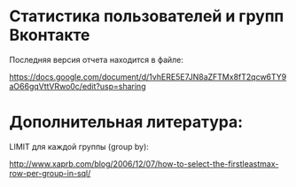 Статистика пользователей и групп Вконтакте
=================================

Последняя версия отчета находится в файле:

https://docs.google.com/document/d/1vhERE5E7JN8aZFTMx8fT2qcw6TY9aO66gqVttVRwo0c/edit?usp=sharing

Дополнительная литература:
=================================

LIMIT для каждой группы (group by):

http://www.xaprb.com/blog/2006/12/07/how-to-select-the-firstleastmax-row-per-group-in-sql/